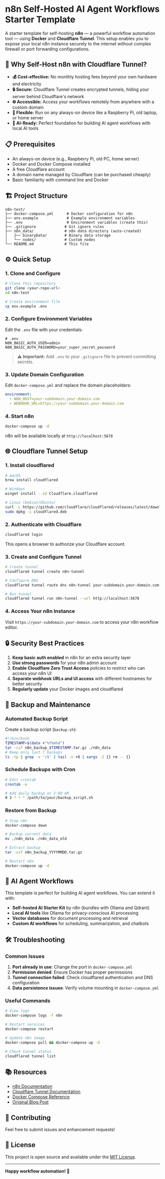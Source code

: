 # n8n Self-Hosted AI Agent Workflows Starter Template

A starter template for self-hosting **n8n** — a powerful workflow automation tool — using **Docker** and **Cloudflare Tunnel**. This setup enables you to expose your local n8n instance securely to the internet without complex firewall or port forwarding configurations.

## 🚀 Why Self-Host n8n with Cloudflare Tunnel?

- **💰 Cost-effective:** No monthly hosting fees beyond your own hardware and electricity
- **🔒 Secure:** Cloudflare Tunnel creates encrypted tunnels, hiding your server behind Cloudflare's network
- **🌐 Accessible:** Access your workflows remotely from anywhere with a custom domain
- **🔧 Flexible:** Run on any always-on device like a Raspberry Pi, old laptop, or home server
- **🤖 AI-Ready:** Perfect foundation for building AI agent workflows with local AI tools

## 📋 Prerequisites

- An always-on device (e.g., Raspberry Pi, old PC, home server)
- Docker and Docker Compose installed
- A free Cloudflare account
- A domain name managed by Cloudflare (can be purchased cheaply)
- Basic familiarity with command line and Docker

## 🏗️ Project Structure

```
n8n-test/
├── docker-compose.yml      # Docker configuration for n8n
├── env.example             # Example environment variables
├── .env                    # Environment variables (create this)
├── .gitignore             # Git ignore rules
├── n8n_data/              # n8n data directory (auto-created)
│   ├── binaryData/        # Binary data storage
│   └── nodes/             # Custom nodes
└── README.md              # This file
```

## ⚙️ Quick Setup

### 1. Clone and Configure

```bash
# Clone this repository
git clone <your-repo-url>
cd n8n-test

# Create environment file
cp env.example .env
```

### 2. Configure Environment Variables

Edit the `.env` file with your credentials:

```dotenv
# .env
N8N_BASIC_AUTH_USER=admin
N8N_BASIC_AUTH_PASSWORD=your_super_secret_password
```

> **⚠️ Important:** Add `.env` to your `.gitignore` file to prevent committing secrets.

### 3. Update Domain Configuration

Edit `docker-compose.yml` and replace the domain placeholders:

```yaml
environment:
  - N8N_HOST=your-subdomain.your-domain.com
  - WEBHOOK_URL=https://your-subdomain.your-domain.com
```

### 4. Start n8n

```bash
docker-compose up -d
```

n8n will be available locally at `http://localhost:5678`

## 🌐 Cloudflare Tunnel Setup

### 1. Install cloudflared

```bash
# macOS
brew install cloudflared

# Windows
winget install --id Cloudflare.cloudflared

# Linux (Debian/Ubuntu)
curl -L https://github.com/cloudflare/cloudflared/releases/latest/download/cloudflared-linux-amd64.deb -o cloudflared.deb
sudo dpkg -i cloudflared.deb
```

### 2. Authenticate with Cloudflare

```bash
cloudflared login
```

This opens a browser to authorize your Cloudflare account.

### 3. Create and Configure Tunnel

```bash
# Create tunnel
cloudflared tunnel create n8n-tunnel

# Configure DNS
cloudflared tunnel route dns n8n-tunnel your-subdomain.your-domain.com

# Run tunnel
cloudflared tunnel run n8n-tunnel --url http://localhost:5678
```

### 4. Access Your n8n Instance

Visit `https://your-subdomain.your-domain.com` to access your n8n workflow editor.

## 🔒 Security Best Practices

1. **Keep basic auth enabled** in n8n for an extra security layer
2. **Use strong passwords** for your n8n admin account
3. **Enable Cloudflare Zero Trust Access** policies to restrict who can access your n8n UI
4. **Separate webhook URLs and UI access** with different hostnames for better security
5. **Regularly update** your Docker images and cloudflared

## 💾 Backup and Maintenance

### Automated Backup Script

Create a backup script (`backup.sh`):

```bash
#!/bin/bash
TIMESTAMP=$(date +"%Y%m%d")
tar -czf n8n_backup_$TIMESTAMP.tar.gz ./n8n_data
# Keep only last 7 backups
ls -tp | grep -v '/$' | tail -n +8 | xargs -I {} rm -- {}
```

### Schedule Backups with Cron

```bash
# Edit crontab
crontab -e

# Add daily backup at 2:00 AM
0 2 * * * /path/to/your/backup_script.sh
```

### Restore from Backup

```bash
# Stop n8n
docker-compose down

# Backup current data
mv ./n8n_data ./n8n_data_old

# Extract backup
tar -xzf n8n_backup_YYYYMMDD.tar.gz

# Restart n8n
docker-compose up -d
```

## 🤖 AI Agent Workflows

This template is perfect for building AI agent workflows. You can extend it with:

- **Self-hosted AI Starter Kit** by n8n (bundles with Ollama and Qdrant)
- **Local AI tools** like Ollama for privacy-conscious AI processing
- **Vector databases** for document processing and retrieval
- **Custom AI workflows** for scheduling, summarization, and chatbots

## 🛠️ Troubleshooting

### Common Issues

1. **Port already in use**: Change the port in `docker-compose.yml`
2. **Permission denied**: Ensure Docker has proper permissions
3. **Tunnel connection failed**: Check cloudflared authentication and DNS configuration
4. **Data persistence issues**: Verify volume mounting in `docker-compose.yml`

### Useful Commands

```bash
# View logs
docker-compose logs -f n8n

# Restart services
docker-compose restart

# Update n8n image
docker-compose pull && docker-compose up -d

# Check tunnel status
cloudflared tunnel list
```

## 📚 Resources

- [n8n Documentation](https://docs.n8n.io/)
- [Cloudflare Tunnel Documentation](https://developers.cloudflare.com/cloudflare-one/connections/connect-apps/)
- [Docker Compose Reference](https://docs.docker.com/compose/)
- [Original Blog Post](https://dalenguyen.me/blog/2025-06-21-n8n-free-self-hosted-ai-agents-with-cloudflare-tunnel)

## 🤝 Contributing

Feel free to submit issues and enhancement requests!

## 📄 License

This project is open source and available under the [MIT License](LICENSE).

---

**Happy workflow automation! 🚀**
